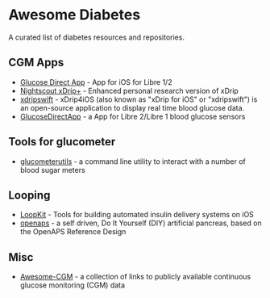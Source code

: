 # Awesome Diabetes

A curated list of diabetes resources and repositories.


## CGM Apps
* [Glucose Direct App](https://github.com/creepymonster/GlucoseDirectApp) - App for iOS for Libre 1/2
* [Nightscout xDrip+](https://github.com/NightscoutFoundation/xDript) - Enhanced personal research version of xDrip
* [xdripswift](https://github.com/JohanDegraeve/xdripswift) - xDrip4iOS (also known as "xDrip for iOS" or "xdripswift") is an open-source application to display real time blood glucose data.
* [GlucoseDirectApp](https://github.com/creepymonster/GlucoseDirectApp) - a App for Libre 2/Libre 1 blood glucose sensors

## Tools for glucometer
* [glucometerutils](https://github.com/glucometers-tech/glucometerutils) - a command line utility to interact with a number of blood sugar meters

## Looping
* [LoopKit](https://github.com/LoopKit) - Tools for building automated insulin delivery systems on iOS
* [openaps](https://github.com/openaps) - a self driven, Do It Yourself (DIY) artificial pancreas, based on the OpenAPS Reference Design

## Misc
* [Awesome-CGM](https://github.com/irinagain/Awesome-CGM) - a collection of links to publicly available continuous glucose monitoring (CGM) data
